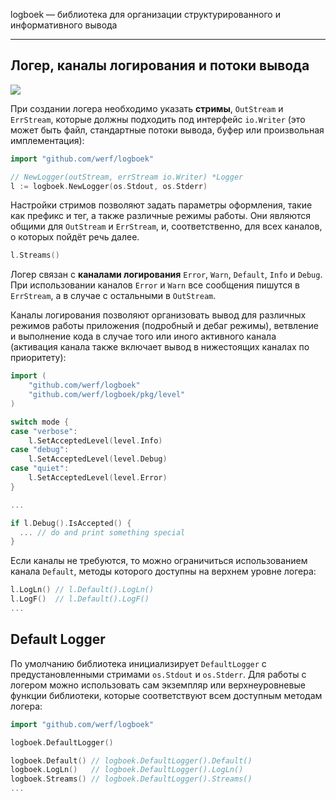 logboek — библиотека для организации структурированного и информативного вывода
_______________________________________________________________________________

## Логер, каналы логирования и потоки вывода

<img src="https://github.com/werf/logboek/blob/master/logger.png?raw=true">

При создании логера необходимо указать **стримы**, `OutStream` и `ErrStream`, которые должны подходить под интерфейс `io.Writer` (это может быть файл, стандартные потоки вывода, буфер или произвольная имплементация):

```go
import "github.com/werf/logboek"

// NewLogger(outStream, errStream io.Writer) *Logger
l := logboek.NewLogger(os.Stdout, os.Stderr)
```

Настройки стримов позволяют задать параметры оформления, такие как префикс и тег, а также различные режимы работы. Они являются общими для `OutStream` и `ErrStream`, и, соответственно, для всех каналов, о которых пойдёт речь далее.

```go
l.Streams()
```

Логер связан с **каналами логирования** `Error`, `Warn`, `Default`, `Info` и `Debug`. При использовании каналов `Error` и `Warn` все сообщения пишутся в `ErrStream`, а в случае с остальными в `OutStream`.

Каналы логирования позволяют организовать вывод для различных режимов работы приложения (подробный и дебаг режимы), ветвление и выполнение кода в случае того или иного активного канала (активация канала также включает вывод в нижестоящих каналах по приоритету):

```go
import (
    "github.com/werf/logboek"
    "github.com/werf/logboek/pkg/level"
)

switch mode {
case "verbose":
    l.SetAcceptedLevel(level.Info)
case "debug":
    l.SetAcceptedLevel(level.Debug)
case "quiet":
    l.SetAcceptedLevel(level.Error)  
}

... 

if l.Debug().IsAccepted() {
  ... // do and print something special
}
```

Если каналы не требуются, то можно ограничиться использованием канала `Default`, методы которого доступны на верхнем уровне логера:

```go
l.LogLn() // l.Default().LogLn()
l.LogF()  // l.Default().LogF()
...
```

<!---
- Ширина терминала
- Наследование настроек
- Прокси
-->

## Default Logger

По умолчанию библиотека инициализирует `DefaultLogger` с предустановленными стримами `os.Stdout` и `os.Stderr`. Для работы с логером можно использовать сам экземпляр или верхнеуровневые функции библиотеки, которые соответствуют всем доступным методам логера:

```go
import "github.com/werf/logboek"

logboek.DefaultLogger()

logboek.Default() // logboek.DefaultLogger().Default()
logboek.LogLn()   // logboek.DefaultLogger().LogLn()
logboek.Streams() // logboek.DefaultLogger().Streams()
...
```

<!---
## Методы логирования

<img align="right" src="https://github.com/werf/logboek/blob/master/logboek.png?raw=true">
-->

<!---
## Processes and blocks
## Prefix and tag
## Modes
- isMuted                            
- isStyleEnabled                     
- isLineWrappingEnabled              
- isProxyStreamDataFormattingEnabled 
- isGitlabCollapsibleSectionsEnabled 
- isPrefixWithTimeEnabled            
- isLogProcessBorderEnabled 
## Using in external libraries
## Using in go-routines
-->
